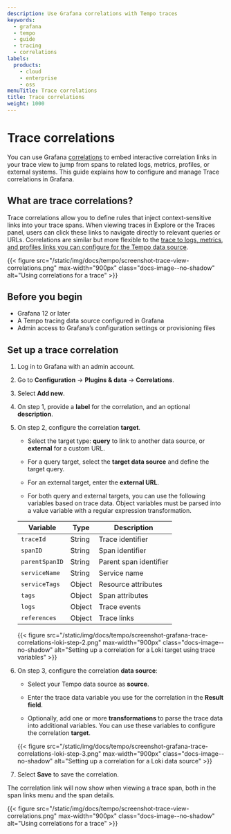 ```yaml
---
description: Use Grafana correlations with Tempo traces
keywords:
  - grafana
  - tempo
  - guide
  - tracing
  - correlations
labels:
  products:
    - cloud
    - enterprise
    - oss
menuTitle: Trace correlations
title: Trace correlations
weight: 1000
---
```


# Trace correlations

You can use Grafana [correlations](/docs/grafana/<GRAFANA_VERSION>/administration/correlations/) to embed interactive correlation links in your trace view to jump from spans to related logs, metrics, profiles, or external systems. This guide explains how to configure and manage Trace correlations in Grafana.

## What are trace correlations?

Trace correlations allow you to define rules that inject context-sensitive links into your trace spans. When viewing traces in Explore or the Traces panel, users can click these links to navigate directly to relevant queries or URLs. Correlations are similar but more flexible to the [trace to logs, metrics, and profiles links you can configure for the Tempo data source](/docs/grafana/<GRAFANA_VERSION>/datasources/tempo/configure-tempo-data-source).

{{< figure src="/static/img/docs/tempo/screenshot-trace-view-correlations.png" max-width="900px" class="docs-image--no-shadow" alt="Using correlations for a trace" >}}

## Before you begin

* Grafana 12 or later
* A Tempo tracing data source configured in Grafana
* Admin access to Grafana’s configuration settings or provisioning files

## Set up a trace correlation

1. Log in to Grafana with an admin account.

1. Go to **Configuration** → **Plugins & data** → **Correlations**.

1. Select **Add new**.

1. On step 1, provide a **label** for the correlation, and an optional **description**.

1. On step 2, configure the correlation **target**.

    * Select the target type: **query** to link to another data source, or **external** for a custom URL.

    * For a query target, select the **target data source** and define the target query.

    * For an external target, enter the **external URL**.

    * For both query and external targets, you can use the following variables based on trace data. Object variables must be parsed into a value variable with a regular expression transformation.

    |Variable|Type|Description|
    |---|---|---|
    |`traceId`|String|Trace identifier|
    |`spanID`|String|Span identifier|
    |`parentSpanID`|String|Parent span identifier|
    |`serviceName`|String|Service name|
    |`serviceTags`|Object|Resource attributes|
    |`tags`|Object|Span attributes|
    |`logs`|Object|Trace events|
    |`references`|Object|Trace links|

    {{< figure src="/static/img/docs/tempo/screenshot-grafana-trace-correlations-loki-step-2.png" max-width="900px" class="docs-image--no-shadow" alt="Setting up a correlation for a Loki target using trace variables" >}}

1. On step 3, configure the correlation **data source**:

    * Select your Tempo data source as **source**.

    * Enter the trace data variable you use for the correlation in the **Result field**.

    * Optionally, add one or more **transformations** to parse the trace data into additional variables. You can use these variables to configure the correlation **target**.

    {{< figure src="/static/img/docs/tempo/screenshot-grafana-trace-correlations-loki-step-3.png" max-width="900px" class="docs-image--no-shadow" alt="Setting up a correlation for a Loki data source" >}}

1. Select **Save** to save the correlation.

The correlation link will now show when viewing a trace span, both in the span links menu and the span details.

{{< figure src="/static/img/docs/tempo/screenshot-trace-view-correlations.png" max-width="900px" class="docs-image--no-shadow" alt="Using correlations for a trace" >}}


